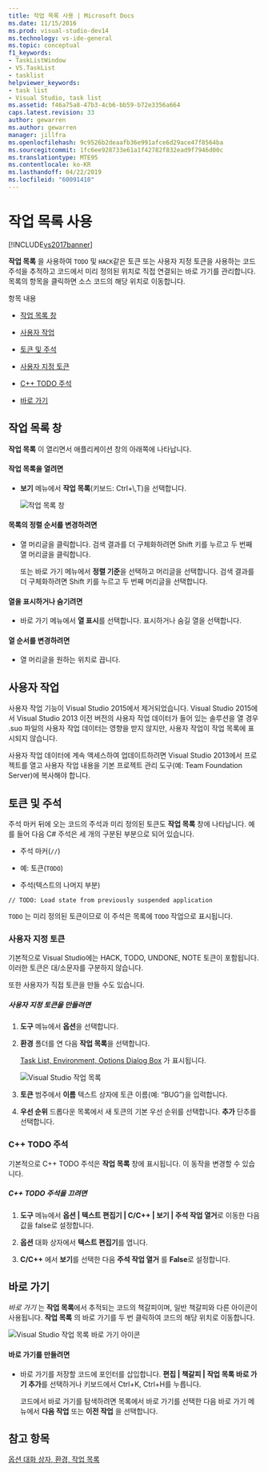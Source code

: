 ```yaml
---
title: 작업 목록 사용 | Microsoft Docs
ms.date: 11/15/2016
ms.prod: visual-studio-dev14
ms.technology: vs-ide-general
ms.topic: conceptual
f1_keywords:
- TaskListWindow
- VS.TaskList
- tasklist
helpviewer_keywords:
- task list
- Visual Studio, task list
ms.assetid: f46a75a8-47b3-4cb6-bb59-b72e3356a664
caps.latest.revision: 33
author: gewarren
ms.author: gewarren
manager: jillfra
ms.openlocfilehash: 9c9526b2deaafb36e991afce6d29ace47f8564ba
ms.sourcegitcommit: 1fc6ee928733e61a1f42782f832ead9f7946d00c
ms.translationtype: MTE95
ms.contentlocale: ko-KR
ms.lasthandoff: 04/22/2019
ms.locfileid: "60091410"
---
```

# <a name="using-the-task-list"></a>작업 목록 사용
[!INCLUDE[vs2017banner](../includes/vs2017banner.md)]

**작업 목록** 을 사용하여 `TODO` 및 `HACK`같은 토큰 또는 사용자 지정 토큰을 사용하는 코드 주석을 추적하고 코드에서 미리 정의된 위치로 직접 연결되는 바로 가기를 관리합니다. 목록의 항목을 클릭하면 소스 코드의 해당 위치로 이동합니다.  
  
 항목 내용  
  
- [작업 목록 창](../ide/using-the-task-list.md#taskListWindow)  
  
- [사용자 작업](../ide/using-the-task-list.md#userTasks)  
  
- [토큰 및 주석](../ide/using-the-task-list.md#tokensComments)  
  
- [사용자 지정 토큰](../ide/using-the-task-list.md#customTokens)  
  
- [C++ TODO 주석](../ide/using-the-task-list.md#cppComments)  
  
- [바로 가기](../ide/using-the-task-list.md#shortcuts)  
  
## <a name="taskListWindow"></a> 작업 목록 창  
 **작업 목록** 이 열리면서 애플리케이션 창의 아래쪽에 나타납니다.  
  
#### <a name="to-open-the-task-list"></a>작업 목록을 열려면  
  
- **보기** 메뉴에서 **작업 목록**(키보드: Ctrl+\\,T)을 선택합니다.  
  
     ![작업 목록 창](../ide/media/vs2015-task-list.png "vs2015_task_list")  
  
#### <a name="to-change-the-sort-order-of-the-list"></a>목록의 정렬 순서를 변경하려면  
  
- 열 머리글을 클릭합니다. 검색 결과를 더 구체화하려면 Shift 키를 누르고 두 번째 열 머리글을 클릭합니다.  
  
     또는 바로 가기 메뉴에서 **정렬 기준**을 선택하고 머리글을 선택합니다. 검색 결과를 더 구체화하려면 Shift 키를 누르고 두 번째 머리글을 선택합니다.  
  
#### <a name="to-show-or-hide-columns"></a>열을 표시하거나 숨기려면  
  
- 바로 가기 메뉴에서 **열 표시**를 선택합니다. 표시하거나 숨길 열을 선택합니다.  
  
#### <a name="to-change-the-order-of-the-columns"></a>열 순서를 변경하려면  
  
- 열 머리글을 원하는 위치로 끕니다.  
  
## <a name="userTasks"></a> 사용자 작업  
 사용자 작업 기능이 Visual Studio 2015에서 제거되었습니다. Visual Studio 2015에서 Visual Studio 2013 이전 버전의 사용자 작업 데이터가 들어 있는 솔루션을 열 경우 .suo 파일의 사용자 작업 데이터는 영향을 받지 않지만, 사용자 작업이 작업 목록에 표시되지 않습니다.  
  
 사용자 작업 데이터에 계속 액세스하여 업데이트하려면 Visual Studio 2013에서 프로젝트를 열고 사용자 작업 내용을 기본 프로젝트 관리 도구(예: Team Foundation Server)에 복사해야 합니다.  
  
## <a name="tokensComments"></a> 토큰 및 주석  
 주석 마커 뒤에 오는 코드의 주석과 미리 정의된 토큰도 **작업 목록** 창에 나타납니다. 예를 들어 다음 C# 주석은 세 개의 구분된 부분으로 되어 있습니다.  
  
- 주석 마커(`//`)  
  
- 예: 토큰(`TODO`)  
  
- 주석(텍스트의 나머지 부분)  
  
```  
// TODO: Load state from previously suspended application  
```  
  
 `TODO` 는 미리 정의된 토큰이므로 이 주석은 목록에 `TODO` 작업으로 표시됩니다.  
  
### <a name="customTokens"></a> 사용자 지정 토큰  
 기본적으로 Visual Studio에는 HACK, TODO, UNDONE, NOTE 토큰이 포함됩니다. 이러한 토큰은 대/소문자를 구분하지 않습니다.  
  
 또한 사용자가 직접 토큰을 만들 수도 있습니다.  
  
##### <a name="to-create-a-custom-token"></a>사용자 지정 토큰을 만들려면  
  
1. **도구** 메뉴에서 **옵션**을 선택합니다.  
  
2. **환경** 폴더를 연 다음 **작업 목록**을 선택합니다.  
  
     [Task List, Environment, Options Dialog Box](../ide/reference/task-list-environment-options-dialog-box.md) 가 표시됩니다.  
  
     ![Visual Studio 작업 목록](../ide/media/vs2015-task-list-options.png "vs2015_task_list_options")  
  
3. **토큰** 범주에서 **이름** 텍스트 상자에 토큰 이름(예: “BUG”)을 입력합니다.  
  
4. **우선 순위** 드롭다운 목록에서 새 토큰의 기본 우선 순위를 선택합니다. **추가** 단추를 선택합니다.  
  
### <a name="cppComments"></a> C++ TODO 주석  
 기본적으로 C++ TODO 주석은 **작업 목록** 창에 표시됩니다. 이 동작을 변경할 수 있습니다.  
  
##### <a name="to-turn-off-c-todo-comments"></a>C++ TODO 주석을 끄려면  
  
1. **도구** 메뉴에서 **옵션 &#124; 텍스트 편집기 &#124; C/C++ &#124; 보기 &#124; 주석 작업 열거**로 이동한 다음 값을 false로 설정합니다.  
  
2. **옵션** 대화 상자에서 **텍스트 편집기**를 엽니다.  
  
3. **C/C++** 에서 **보기**를 선택한 다음 **주석 작업 열거** 를 **False**로 설정합니다.  
  
## <a name="shortcuts"></a> 바로 가기  
 *바로 가기* 는 **작업 목록**에서 추적되는 코드의 책갈피이며, 일반 책갈피와 다른 아이콘이 사용됩니다. **작업 목록** 의 바로 가기를 두 번 클릭하여 코드의 해당 위치로 이동합니다.  
  
 ![Visual Studio 작업 목록 바로 가기 아이콘](../ide/media/vs2015-task-list-bookmark.png "vs2015_task_list_bookmark")  
  
#### <a name="to-create-a-shortcut"></a>바로 가기를 만들려면  
  
- 바로 가기를 저장할 코드에 포인터를 삽입합니다. **편집 &#124; 책갈피 &#124; 작업 목록 바로 가기 추가**를 선택하거나 키보드에서 Ctrl+K, Ctrl+H를 누릅니다.  
  
     코드에서 바로 가기를 탐색하려면 목록에서 바로 가기를 선택한 다음 바로 가기 메뉴에서 **다음 작업** 또는 **이전 작업** 을 선택합니다.  
  
## <a name="see-also"></a>참고 항목  
 [옵션 대화 상자, 환경, 작업 목록](../ide/reference/task-list-environment-options-dialog-box.md)
